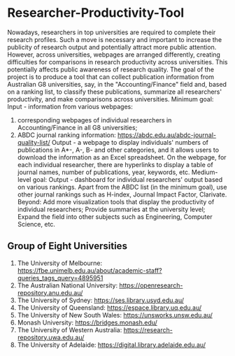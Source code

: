 # Researcher-Productivity-Tool

Nowadays, researchers in top universities are required to complete their research profiles. Such a move is necessary and important to increase the publicity of research output and potentially attract more public attention. However, across universities, webpages are arranged differently, creating difficulties for comparisons in research productivity across universities. This potentially affects public awareness of research quality. The goal of the project is to produce a tool that can collect publication information from Australian G8 universities, say, in the "Accounting/Finance" field and, based on a ranking list, to classify these publications, summarize all researchers' productivity, and make comparisons across universities. Minimum goal: Input - information from various webpages: 

1) corresponding webpages of individual researchers in Accounting/Finance in all G8 universities; 
2) ABDC journal ranking information: https://abdc.edu.au/abdc-journal-quality-list/ Output - a webpage to display individuals' numbers of publications in A*-, A-, B- and other categories, and it allows users to download the information as an Excel spreadsheet. On the webpage, for each individual researcher, there are hyperlinks to display a table of journal names, number of publications, year, keywords, etc. Medium-level goal: Output - dashboard for individual researchers' output based on various rankings. Apart from the ABDC list (in the minimum goal), use other journal rankings such as H-index, Journal Impact Factor, Clarivate. Beyond: Add more visualization tools that display the productivity of individual researchers; Provide summaries at the university level; Expand the field into other subjects such as Engineering, Computer Science, etc.

## Group of Eight Universities

1. The University of Melbourne: https://fbe.unimelb.edu.au/about/academic-staff?queries_tags_query=4895951
2. The Australian National University: https://openresearch-repository.anu.edu.au/
3. The University of Sydney: https://ses.library.usyd.edu.au/
4. The University of Queensland: https://espace.library.uq.edu.au/
5. The University of New South Wales: https://unsworks.unsw.edu.au/
6. Monash University: https://bridges.monash.edu/
7. The University of Western Australia: https://research-repository.uwa.edu.au/
8. The University of Adelaide: https://digital.library.adelaide.edu.au/
